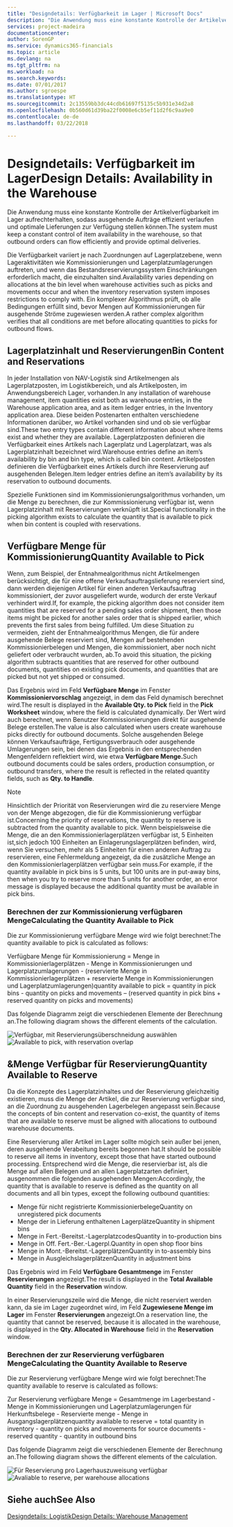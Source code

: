 ```yaml
---
title: "Designdetails: Verfügbarkeit im Lager | Microsoft Docs"
description: "Die Anwendung muss eine konstante Kontrolle der Artikelverfügbarkeit im Lager aufrechterhalten, sodass ausgehende Aufträge effizient verlaufen und optimale Lieferungen zur Verfügung stellen können."
services: project-madeira
documentationcenter: 
author: SorenGP
ms.service: dynamics365-financials
ms.topic: article
ms.devlang: na
ms.tgt_pltfrm: na
ms.workload: na
ms.search.keywords: 
ms.date: 07/01/2017
ms.author: sgroespe
ms.translationtype: HT
ms.sourcegitcommit: 2c13559bb3dc44cdb61697f5135c5b931e34d2a8
ms.openlocfilehash: 0b560d61d39ba22f0008e6cb5ef11d2f6c9aa9e0
ms.contentlocale: de-de
ms.lasthandoff: 03/22/2018

---
```

# <a name="design-details-availability-in-the-warehouse"></a><span data-ttu-id="01450-103">Designdetails: Verfügbarkeit im Lager</span><span class="sxs-lookup"><span data-stu-id="01450-103">Design Details: Availability in the Warehouse</span></span>
<span data-ttu-id="01450-104">Die Anwendung muss eine konstante Kontrolle der Artikelverfügbarkeit im Lager aufrechterhalten, sodass ausgehende Aufträge effizient verlaufen und optimale Lieferungen zur Verfügung stellen können.</span><span class="sxs-lookup"><span data-stu-id="01450-104">The system must keep a constant control of item availability in the warehouse, so that outbound orders can flow efficiently and provide optimal deliveries.</span></span>  

 <span data-ttu-id="01450-105">Die Verfügbarkeit variiert je nach Zuordnungen auf Lagerplatzebene, wenn Lageraktivitäten wie Kommissionierungen und Lagerplatzumlagerungen auftreten, und wenn das Bestandsreservierungssystem Einschränkungen erforderlich macht, die einzuhalten sind.</span><span class="sxs-lookup"><span data-stu-id="01450-105">Availability varies depending on allocations at the bin level when warehouse activities such as picks and movements occur and when the inventory reservation system imposes restrictions to comply with.</span></span> <span data-ttu-id="01450-106">Ein komplexer Algorithmus prüft, ob alle Bedingungen erfüllt sind, bevor Mengen auf Kommissionierungen für ausgehende Ströme zugewiesen werden.</span><span class="sxs-lookup"><span data-stu-id="01450-106">A rather complex algorithm verifies that all conditions are met before allocating quantities to picks for outbound flows.</span></span>  

## <a name="bin-content-and-reservations"></a><span data-ttu-id="01450-107">Lagerplatzinhalt und Reservierungen</span><span class="sxs-lookup"><span data-stu-id="01450-107">Bin Content and Reservations</span></span>  
 <span data-ttu-id="01450-108">In jeder Installation von NAV-Logistik sind Artikelmengen als Lagerplatzposten, im Logistikbereich, und als Artikelposten, im Anwendungsbereich Lager, vorhanden.</span><span class="sxs-lookup"><span data-stu-id="01450-108">In any installation of warehouse management, item quantities exist both as warehouse entries, in the Warehouse application area, and as item ledger entries, in the Inventory application area.</span></span> <span data-ttu-id="01450-109">Diese beiden Postenarten enthalten verschiedene Informationen darüber, wo Artikel vorhanden sind und ob sie verfügbar sind.</span><span class="sxs-lookup"><span data-stu-id="01450-109">These two entry types contain different information about where items exist and whether they are available.</span></span> <span data-ttu-id="01450-110">Lagerplatzposten definieren die Verfügbarkeit eines Artikels nach Lagerplatz und Lagerplatzart, was als Lagerplatzinhalt bezeichnet wird.</span><span class="sxs-lookup"><span data-stu-id="01450-110">Warehouse entries define an item’s availability by bin and bin type, which is called bin content.</span></span> <span data-ttu-id="01450-111">Artikelposten definieren die Verfügbarkeit eines Artikels durch ihre Reservierung auf ausgehenden Belegen.</span><span class="sxs-lookup"><span data-stu-id="01450-111">Item ledger entries define an item’s availability by its reservation to outbound documents.</span></span>  

 <span data-ttu-id="01450-112">Spezielle Funktionen sind im Kommissionierungsalgorithmus vorhanden, um die Menge zu berechnen, die zur Kommissionierung verfügbar ist, wenn Lagerplatzinhalt mit Reservierungen verknüpft ist.</span><span class="sxs-lookup"><span data-stu-id="01450-112">Special functionality in the picking algorithm exists to calculate the quantity that is available to pick when bin content is coupled with reservations.</span></span>  

## <a name="quantity-available-to-pick"></a><span data-ttu-id="01450-113">Verfügbare Menge für Kommissionierung</span><span class="sxs-lookup"><span data-stu-id="01450-113">Quantity Available to Pick</span></span>  
 <span data-ttu-id="01450-114">Wenn, zum Beispiel, der Entnahmealgorithmus nicht Artikelmengen berücksichtigt, die für eine offene Verkaufsauftragslieferung reserviert sind, dann werden diejenigen Artikel für einen anderen Verkaufsauftrag kommissioniert, der zuvor ausgeliefert wurde, wodurch der erste Verkauf verhindert wird.</span><span class="sxs-lookup"><span data-stu-id="01450-114">If, for example, the picking algorithm does not consider item quantities that are reserved for a pending sales order shipment, then those items might be picked for another sales order that is shipped earlier, which prevents the first sales from being fulfilled.</span></span> <span data-ttu-id="01450-115">Um diese Situation zu vermeiden, zieht der Entnahmealgorithmus Mengen, die für andere ausgehende Belege reserviert sind, Mengen auf bestehenden Kommissionierbelegen und Mengen, die kommissioniert, aber noch nicht geliefert oder verbraucht wurden, ab.</span><span class="sxs-lookup"><span data-stu-id="01450-115">To avoid this situation, the picking algorithm subtracts quantities that are reserved for other outbound documents, quantities on existing pick documents, and quantities that are picked but not yet shipped or consumed.</span></span>  

 <span data-ttu-id="01450-116">Das Ergebnis wird im Feld **Verfügbare Menge** im Fenster **Kommissioniervorschlag** angezeigt, in dem das Feld dynamisch berechnet wird.</span><span class="sxs-lookup"><span data-stu-id="01450-116">The result is displayed in the **Available Qty. to Pick** field in the **Pick Worksheet** window, where the field is calculated dynamically.</span></span> <span data-ttu-id="01450-117">Der Wert wird auch berechnet, wenn Benutzer Kommissionierungen direkt für ausgehende Belege erstellen.</span><span class="sxs-lookup"><span data-stu-id="01450-117">The value is also calculated when users create warehouse picks directly for outbound documents.</span></span> <span data-ttu-id="01450-118">Solche ausgehenden Belege können Verkaufsaufträge, Fertigungsverbrauch oder ausgehende Umlagerungen sein, bei denen das Ergebnis in den entsprechenden Mengenfeldern reflektiert wird, wie etwa **Verfügbare Menge.**</span><span class="sxs-lookup"><span data-stu-id="01450-118">Such outbound documents could be sales orders, production consumption, or outbound transfers, where the result is reflected in the related quantity fields, such as **Qty. to Handle**.</span></span>  

> [!NOTE]  
>  <span data-ttu-id="01450-119">Hinsichtlich der Priorität von Reservierungen wird die zu reserviere Menge von der Menge abgezogen, die für die Kommissionierung verfügbar ist.</span><span class="sxs-lookup"><span data-stu-id="01450-119">Concerning the priority of reservations, the quantity to reserve is subtracted from the quantity available to pick.</span></span> <span data-ttu-id="01450-120">Wenn beispielsweise die Menge, die an den Kommissionierlagerplätzen verfügbar ist, 5 Einheiten ist,sich jedoch 100 Einheiten an Einlagerungslagerplätzen befinden, wird, wenn Sie versuchen, mehr als 5 Einheiten für einen anderen Auftrag zu reservieren, eine Fehlermeldung angezeigt, da die zusätzliche Menge an den Kommissionierlagerplätzen verfügbar sein muss.</span><span class="sxs-lookup"><span data-stu-id="01450-120">For example, if the quantity available in pick bins is 5 units, but 100 units are in put-away bins, then when you try to reserve more than 5 units for another order, an error message is displayed because the additional quantity must be available in pick bins.</span></span>  

### <a name="calculating-the-quantity-available-to-pick"></a><span data-ttu-id="01450-121">Berechnen der zur Kommissionierung verfügbaren Menge</span><span class="sxs-lookup"><span data-stu-id="01450-121">Calculating the Quantity Available to Pick</span></span>  
 <span data-ttu-id="01450-122">Die zur Kommissionierung verfügbare Menge wird wie folgt berechnet:</span><span class="sxs-lookup"><span data-stu-id="01450-122">The quantity available to pick is calculated as follows:</span></span>  

 <span data-ttu-id="01450-123">Verfügbare Menge für Kommissionierung = Menge in Kommissionierlagerplätzen - Menge in Kommissionierungen und Lagerplatzumlagerungen - (reservierte Menge in Kommissionierlagerplätzen + reservierte Menge in Kommissionierungen und Lagerplatzumlagerungen)</span><span class="sxs-lookup"><span data-stu-id="01450-123">quantity available to pick = quantity in pick bins - quantity on picks and movements – (reserved quantity in pick bins + reserved quantity on picks and movements)</span></span>  

 <span data-ttu-id="01450-124">Das folgende Diagramm zeigt die verschiedenen Elemente der Berechnung an.</span><span class="sxs-lookup"><span data-stu-id="01450-124">The following diagram shows the different elements of the calculation.</span></span>  

 <span data-ttu-id="01450-125">![Verfügbar, mit Reservierungsüberschneidung auswählen](media/design_details_warehouse_management_availability_2.png "design_details_warehouse_management_availability_2")</span><span class="sxs-lookup"><span data-stu-id="01450-125">![Available to pick, with reservation overlap](media/design_details_warehouse_management_availability_2.png "design_details_warehouse_management_availability_2")</span></span>  

## <a name="quantity-available-to-reserve"></a><span data-ttu-id="01450-126">&Menge Verfügbar für Reservierung</span><span class="sxs-lookup"><span data-stu-id="01450-126">Quantity Available to Reserve</span></span>  
 <span data-ttu-id="01450-127">Da die Konzepte des Lagerplatzinhaltes und der Reservierung gleichzeitig existieren, muss die Menge der Artikel, die zur Reservierung verfügbar sind, an die Zuordnung zu ausgehenden Lagerbelegen angepasst sein.</span><span class="sxs-lookup"><span data-stu-id="01450-127">Because the concepts of bin content and reservation co-exist, the quantity of items that are available to reserve must be aligned with allocations to outbound warehouse documents.</span></span>  

 <span data-ttu-id="01450-128">Eine Reservierung aller Artikel im Lager sollte mögich sein außer bei jenen, deren ausgehende Verabeitung bereits begonnen hat.</span><span class="sxs-lookup"><span data-stu-id="01450-128">It should be possible to reserve all items in inventory, except those that have started outbound processing.</span></span> <span data-ttu-id="01450-129">Entsprechend wird die Menge, die reservierbar ist, als die Menge auf allen Belegen und an allen Lagerplatzarten definiert, ausgenommen die folgenden ausgehenden Mengen:</span><span class="sxs-lookup"><span data-stu-id="01450-129">Accordingly, the quantity that is available to reserve is defined as the quantity on all documents and all bin types, except the following outbound quantities:</span></span>  

-   <span data-ttu-id="01450-130">Menge für nicht registrierte Kommissionierbelege</span><span class="sxs-lookup"><span data-stu-id="01450-130">Quantity on unregistered pick documents</span></span>  
-   <span data-ttu-id="01450-131">Menge der in Lieferung enthaltenen Lagerplätze</span><span class="sxs-lookup"><span data-stu-id="01450-131">Quantity in shipment bins</span></span>  
-   <span data-ttu-id="01450-132">Menge in Fert.-Bereitst.-Lagerplatzcodes</span><span class="sxs-lookup"><span data-stu-id="01450-132">Quantity in to-production bins</span></span>  
-   <span data-ttu-id="01450-133">Menge in Off. Fert.-Ber.-Lagerpl.</span><span class="sxs-lookup"><span data-stu-id="01450-133">Quantity in open shop floor bins</span></span>  
-   <span data-ttu-id="01450-134">Menge in Mont.-Bereitst.-Lagerplätzen</span><span class="sxs-lookup"><span data-stu-id="01450-134">Quantity in to-assembly bins</span></span>  
-   <span data-ttu-id="01450-135">Menge in Ausgleichslagerplätzen</span><span class="sxs-lookup"><span data-stu-id="01450-135">Quantity in adjustment bins</span></span>  

 <span data-ttu-id="01450-136">Das Ergebnis wird im Feld **Verfügbare Gesamtmenge** im Fenster **Reservierungen** angezeigt.</span><span class="sxs-lookup"><span data-stu-id="01450-136">The result is displayed in the **Total Available Quantity** field in the **Reservation** window.</span></span>  

 <span data-ttu-id="01450-137">In einer Reservierungszeile wird die Menge, die nicht reserviert werden kann, da sie im Lager zugeordnet wird, im Feld **Zugewiesene Menge im Lager** im Fenster **Reservierungen** angezeigt.</span><span class="sxs-lookup"><span data-stu-id="01450-137">On a reservation line, the quantity that cannot be reserved, because it is allocated in the warehouse, is displayed in the **Qty. Allocated in Warehouse** field in the **Reservation** window.</span></span>  

### <a name="calculating-the-quantity-available-to-reserve"></a><span data-ttu-id="01450-138">Berechnen der zur Reservierung verfügbaren Menge</span><span class="sxs-lookup"><span data-stu-id="01450-138">Calculating the Quantity Available to Reserve</span></span>  
 <span data-ttu-id="01450-139">Die zur Reservierung verfügbare Menge wird wie folgt berechnet:</span><span class="sxs-lookup"><span data-stu-id="01450-139">The quantity available to reserve is calculated as follows:</span></span>  

 <span data-ttu-id="01450-140">Zur Reservierung verfügbare Menge = Gesamtmenge im Lagerbestand - Menge in Kommissionierungen und Lagerplatzumlagerungen für Herkunftsbelege - Reservierte menge - Menge in Ausgangslagerplätzen</span><span class="sxs-lookup"><span data-stu-id="01450-140">quantity available to reserve = total quantity in inventory - quantity on picks and movements for source documents - reserved quantity - quantity in outbound bins</span></span>  

 <span data-ttu-id="01450-141">Das folgende Diagramm zeigt die verschiedenen Elemente der Berechnung an.</span><span class="sxs-lookup"><span data-stu-id="01450-141">The following diagram shows the different elements of the calculation.</span></span>  

 <span data-ttu-id="01450-142">![Für Reservierung pro Lagerhauszuweisung verfügbar](media/design_details_warehouse_management_availability_3.png "design_details_warehouse_management_availability_3")</span><span class="sxs-lookup"><span data-stu-id="01450-142">![Avaliable to reserve, per warehouse allocations](media/design_details_warehouse_management_availability_3.png "design_details_warehouse_management_availability_3")</span></span>  

## <a name="see-also"></a><span data-ttu-id="01450-143">Siehe auch</span><span class="sxs-lookup"><span data-stu-id="01450-143">See Also</span></span>  
 [<span data-ttu-id="01450-144">Designdetails: Logistik</span><span class="sxs-lookup"><span data-stu-id="01450-144">Design Details: Warehouse Management</span></span>](design-details-warehouse-management.md)

